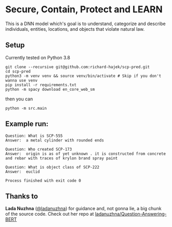 # Secure, Contain, Protect and LEARN

This is a DNN model which's goal is to understand, categorize and describe individuals, entities, locations, and objects that violate natural law. 

## Setup

Currently tested on Python 3.8

```shell script
git clone --recursive git@github.com:richard-hajek/scp-pred.git
cd scp-pred
python3 -m venv venv && source venv/bin/activate # Skip if you don't wanna use venv
pip install -r requirements.txt
python -m spacy download en_core_web_sm
```

then you can

```shell script
python -m src.main
```

## Example run:

```
Question: What is SCP-555
Answer:  a metal cylinder with rounded ends

Question: Who created SCP-173
Answer:  origin is as of yet unknown . it is constructed from concrete and rebar with traces of krylon brand spray paint

Question: What is object class of SCP-222
Answer:  euclid

Process finished with exit code 0
```


## Thanks to

**Lada Nuzhna** ([@ladanuzhna](https://github.com/ladanuzhna)) for guidance and, not gonna lie, a big chunk of the source code. Check out her repo at [ladanuzhna/Question-Answering-BERT
](https://github.com/ladanuzhna/Question-Answering-BERT)
